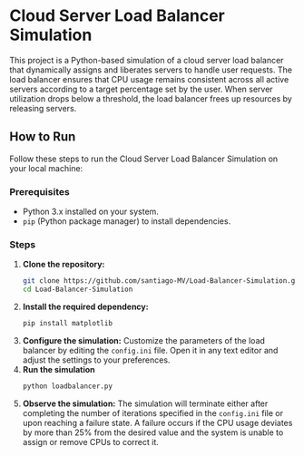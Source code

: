 # Cloud Server Load Balancer Simulation
This project is a Python-based simulation of a cloud server load balancer that dynamically assigns and liberates servers to handle user requests. The load balancer ensures that CPU usage remains consistent across all active servers according to a target percentage set by the user. When server utilization drops below a threshold, the load balancer frees up resources by releasing servers.
## How to Run

Follow these steps to run the Cloud Server Load Balancer Simulation on your local machine:

### Prerequisites
- Python 3.x installed on your system.
- `pip` (Python package manager) to install dependencies.

### Steps
1. **Clone the repository:**
   ```bash
   git clone https://github.com/santiago-MV/Load-Balancer-Simulation.git
   cd Load-Balancer-Simulation
2. **Install the required dependency:**
    ```bash
    pip install matplotlib
3. **Configure the simulation:**
    Customize the parameters of the load balancer by editing the `config.ini` file. Open it in any text editor and adjust the settings to your preferences.
4. **Run the simulation**
    ```bash
    python loadbalancer.py
5. **Observe the simulation:** The simulation will terminate either after completing the number of iterations specified in the `config.ini` file or upon reaching a failure state. A failure occurs if the CPU usage deviates by more than 25% from the desired value and the system is unable to assign or remove CPUs to correct it.
